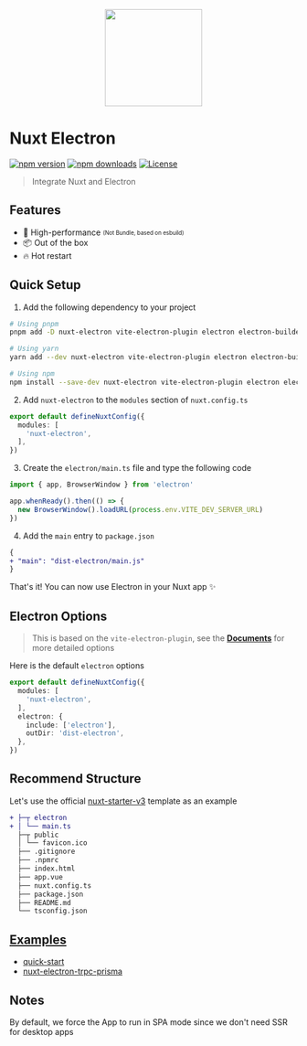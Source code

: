 <p align="center">
  <img width="170" src="https://github.com/caoxiemeihao/nuxt-electron/raw/main/logo.svg?raw=true">
</p>

# Nuxt Electron

[![npm version][npm-version-src]][npm-version-href]
[![npm downloads][npm-downloads-src]][npm-downloads-href]
[![License][license-src]][license-href]

> Integrate Nuxt and Electron

## Features

- 🚀 High-performance <sub><sup>(Not Bundle, based on esbuild)</sup></sub>
- 📦 Out of the box
- 🔥 Hot restart

## Quick Setup

1. Add the following dependency to your project

```sh
# Using pnpm
pnpm add -D nuxt-electron vite-electron-plugin electron electron-builder

# Using yarn
yarn add --dev nuxt-electron vite-electron-plugin electron electron-builder

# Using npm
npm install --save-dev nuxt-electron vite-electron-plugin electron electron-builder
```

2. Add `nuxt-electron` to the `modules` section of `nuxt.config.ts`

```ts
export default defineNuxtConfig({
  modules: [
    'nuxt-electron',
  ],
})
```

3. Create the `electron/main.ts` file and type the following code

```ts
import { app, BrowserWindow } from 'electron'

app.whenReady().then(() => {
  new BrowserWindow().loadURL(process.env.VITE_DEV_SERVER_URL)
})
```

4. Add the `main` entry to `package.json`

```diff
{
+ "main": "dist-electron/main.js"
}
```

That's it! You can now use Electron in your Nuxt app ✨

## Electron Options

> This is based on the `vite-electron-plugin`, see the **[Documents](https://github.com/electron-vite/vite-electron-plugin#configuration)** for more detailed options

Here is the default `electron` options

```ts
export default defineNuxtConfig({
  modules: [
    'nuxt-electron',
  ],
  electron: {
    include: ['electron'],
    outDir: 'dist-electron',
  },
})
```

## Recommend Structure

Let's use the official [nuxt-starter-v3](https://codeload.github.com/nuxt/starter/tar.gz/refs/heads/v3) template as an example

```diff
+ ├─┬ electron
+ │ └── main.ts
  ├─┬ public
  │ └── favicon.ico
  ├── .gitignore
  ├── .npmrc
  ├── index.html
  ├── app.vue
  ├── nuxt.config.ts
  ├── package.json
  ├── README.md
  └── tsconfig.json
```

## [Examples](https://github.com/caoxiemeihao/nuxt-electron/tree/main/examples)

- [quick-start](https://github.com/caoxiemeihao/nuxt-electron/tree/main/examples/quick-start)
- [nuxt-electron-trpc-prisma](https://github.com/gurvancampion/nuxt-electron-trpc-prisma)

## Notes
By default, we force the App to run in SPA mode since we don't need SSR for desktop apps

<!-- Badges -->
[npm-version-src]: https://img.shields.io/npm/v/nuxt-electron/latest.svg?style=flat&colorA=18181B&colorB=28CF8D
[npm-version-href]: https://npmjs.com/package/nuxt-electron

[npm-downloads-src]: https://img.shields.io/npm/dm/nuxt-electron.svg?style=flat&colorA=18181B&colorB=28CF8D
[npm-downloads-href]: https://npmjs.com/package/nuxt-electron

[license-src]: https://img.shields.io/npm/l/nuxt-electron.svg?style=flat&colorA=18181B&colorB=28CF8D
[license-href]: https://npmjs.com/package/nuxt-electron
